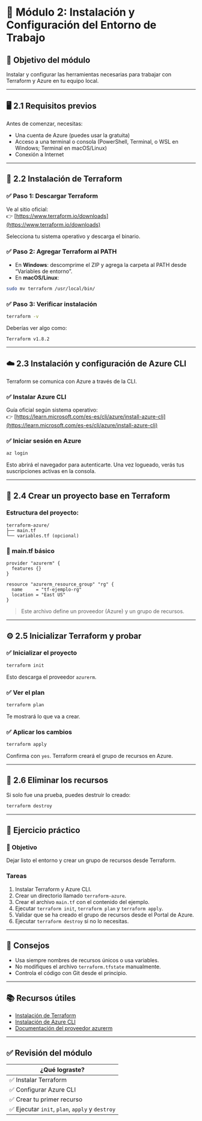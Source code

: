 # 🧩 Módulo 2: Instalación y Configuración del Entorno de Trabajo

## 🎯 Objetivo del módulo  
Instalar y configurar las herramientas necesarias para trabajar con Terraform y Azure en tu equipo local.

---

## 🖥️ 2.1 Requisitos previos

Antes de comenzar, necesitas:

- Una cuenta de Azure (puedes usar la gratuita)
- Acceso a una terminal o consola (PowerShell, Terminal, o WSL en Windows; Terminal en macOS/Linux)
- Conexión a Internet

---

## 🔧 2.2 Instalación de Terraform

### ✅ Paso 1: Descargar Terraform

Ve al sitio oficial:  
👉 [https://www.terraform.io/downloads](https://www.terraform.io/downloads)

Selecciona tu sistema operativo y descarga el binario.

### ✅ Paso 2: Agregar Terraform al PATH

- En **Windows**: descomprime el ZIP y agrega la carpeta al PATH desde “Variables de entorno”.
- En **macOS/Linux**:
```bash
sudo mv terraform /usr/local/bin/
```

### ✅ Paso 3: Verificar instalación

```bash
terraform -v
```

Deberías ver algo como:

```
Terraform v1.8.2
```

---

## ☁️ 2.3 Instalación y configuración de Azure CLI

Terraform se comunica con Azure a través de la CLI.

### ✅ Instalar Azure CLI

Guía oficial según sistema operativo:  
👉 [https://learn.microsoft.com/es-es/cli/azure/install-azure-cli](https://learn.microsoft.com/es-es/cli/azure/install-azure-cli)

### ✅ Iniciar sesión en Azure

```bash
az login
```

Esto abrirá el navegador para autenticarte. Una vez logueado, verás tus suscripciones activas en la consola.

---

## 🧪 2.4 Crear un proyecto base en Terraform

### Estructura del proyecto:

```
terraform-azure/
├── main.tf
└── variables.tf (opcional)
```

### 📄 main.tf básico

```hcl
provider "azurerm" {
  features {}
}

resource "azurerm_resource_group" "rg" {
  name     = "tf-ejemplo-rg"
  location = "East US"
}
```

> Este archivo define un proveedor (Azure) y un grupo de recursos.

---

## ⚙️ 2.5 Inicializar Terraform y probar

### ✅ Inicializar el proyecto

```bash
terraform init
```

Esto descarga el proveedor `azurerm`.

### ✅ Ver el plan

```bash
terraform plan
```

Te mostrará lo que va a crear.

### ✅ Aplicar los cambios

```bash
terraform apply
```

Confirma con `yes`. Terraform creará el grupo de recursos en Azure.

---

## 🧼 2.6 Eliminar los recursos

Si solo fue una prueba, puedes destruir lo creado:

```bash
terraform destroy
```

---

## 📝 Ejercicio práctico

### 🎯 Objetivo
Dejar listo el entorno y crear un grupo de recursos desde Terraform.

### Tareas

1. Instalar Terraform y Azure CLI.
2. Crear un directorio llamado `terraform-azure`.
3. Crear el archivo `main.tf` con el contenido del ejemplo.
4. Ejecutar `terraform init`, `terraform plan` y `terraform apply`.
5. Validar que se ha creado el grupo de recursos desde el Portal de Azure.
6. Ejecutar `terraform destroy` si no lo necesitas.

---

## 🧠 Consejos

- Usa siempre nombres de recursos únicos o usa variables.
- No modifiques el archivo `terraform.tfstate` manualmente.
- Controla el código con Git desde el principio.

---

## 📚 Recursos útiles

- [Instalación de Terraform](https://developer.hashicorp.com/terraform/downloads)
- [Instalación de Azure CLI](https://learn.microsoft.com/es-es/cli/azure/install-azure-cli)
- [Documentación del proveedor azurerm](https://registry.terraform.io/providers/hashicorp/azurerm/latest/docs)

---

## ✅ Revisión del módulo

| ¿Qué lograste? |
|----------------|
| ✅ Instalar Terraform |
| ✅ Configurar Azure CLI |
| ✅ Crear tu primer recurso |
| ✅ Ejecutar `init`, `plan`, `apply` y `destroy` |
